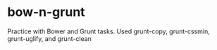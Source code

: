 # bow-n-grunt
Practice with Bower and Grunt tasks. Used grunt-copy, grunt-cssmin, grunt-uglify, and grunt-clean
